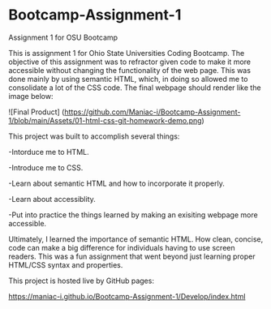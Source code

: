 # Bootcamp-Assignment-1

Assignment 1 for OSU Bootcamp

This is assignment 1 for Ohio State Universities Coding Bootcamp. The objective of this assignment was to refractor given code to make it more accessible without changing the functionality of the web page. This was done mainly by using semantic HTML, which, in doing so allowed me to consolidate a lot of the CSS code. The final webpage should render like the image below:

![Final Product]
(https://github.com/Maniac-i/Bootcamp-Assignment-1/blob/main/Assets/01-html-css-git-homework-demo.png)

This project was built to accomplish several things:

-Intorduce me to HTML.

-Introduce me to CSS.

-Learn about semantic HTML and how to incorporate it properly.

-Learn about accessiblity. 

-Put into practice the things learned by making an exisiting webpage more accessible. 

Ultimately, I learned the importance of semantic HTML. How clean, concise, code can make a big difference for individuals having to use screen readers. This was a fun assignment that went beyond just learning proper HTML/CSS syntax and properties.

This project is hosted live by GitHub pages:

https://maniac-i.github.io/Bootcamp-Assignment-1/Develop/index.html
